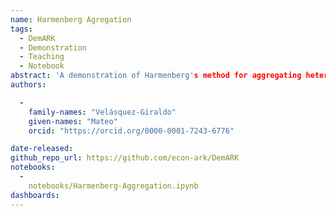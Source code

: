 ```yaml
---
name: Harmenberg Agregation
tags:
  - DemARK
  - Demonstration
  - Teaching
  - Notebook
abstract: 'A demonstration of Harmenberg's method for aggregating heterogeneous-agent models with permanent income shocks.'
authors:

  -
    family-names: "Velásquez-Giraldo"
    given-names: "Mateo"
    orcid: "https://orcid.org/0000-0001-7243-6776"

date-released:
github_repo_url: https://github.com/econ-ark/DemARK
notebooks:
  -
    notebooks/Harmenberg-Aggregation.ipynb
dashboards:
---
```

